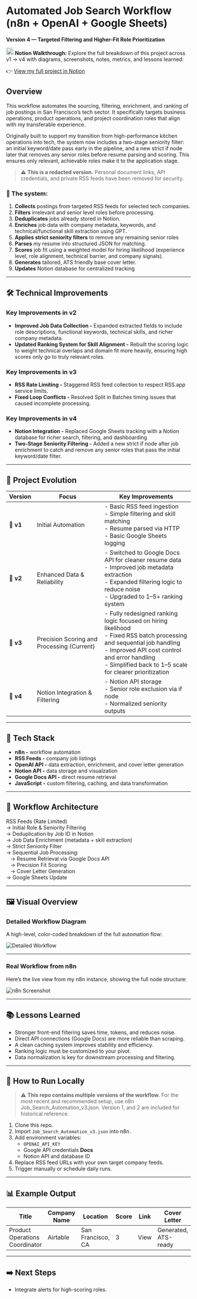 # Automated Job Search Workflow (n8n + OpenAI + Google Sheets)
**Version 4 — Targeted Filtering and Higher-Fit Role Prioritization**

<picture>
  <img src="https://github.com/user-attachments/assets/61f9663d-570c-4459-b5dd-089c562e148b" width="20" height="20" alt="Notion logo" />
</picture>
<strong>Notion Walkthrough:</strong>
Explore the full breakdown of this project across v1 → v4 with diagrams, screenshots, notes, metrics, and lessons learned:

👉 [View my full project in Notion](https://working-knuckle-420.notion.site/n8n-Job-Search-Assistant-248b1441915d8047a5a6d67c81a91ddc)

## Overview
This workflow automates the sourcing, filtering, enrichment, and ranking of job postings in San Francisco’s tech sector. It specifically targets business operations, product operations, and project coordination roles that align with my transferable experience.

Originally built to support my transition from high-performance kitchen operations into tech, the system now includes a two-stage seniority filter: an initial keyword/date pass early in the pipeline, and a new strict if node later that removes any senior roles before resume parsing and scoring. This ensures only relevant, achievable roles make it to the application stage.
> ⚠️ **This is a redacted version.** Personal document links, API credentials, and private RSS feeds have been removed for security.

### 🔧 The system:
1. **Collects** postings from targeted RSS feeds for selected tech companies.  
2. **Filters** irrelevant and senior level roles before processing.  
3. **Deduplicates** jobs already stored in Notion.  
4. **Enriches** job data with company metadata, keywords, and technical/functional skill extraction using GPT.
5. **Applies strict seniority filters** to remove any remaining senior roles 
6. **Parses** my resume into structured JSON for matching.  
7. **Scores** job fit using a weighted model for hiring likelihood (experience level, role alignment, technical barrier, and company signals). 
8. **Generates** tailored, ATS friendly base cover letter.  
9. **Updates** Notion database for centralized tracking
---
## 🛠️ Technical Improvements

###  Key Improvements in v2
- **Improved Job Data Collection -** Expanded extracted fields to include role descriptions, functional keywords, technical skills, and richer company metadata.
- **Updated Ranking System for Skill Alignment -** Rebuilt the scoring logic to weight technical overlaps and domain fit more heavily, ensuring high scores only go to truly relevant roles.
###  Key Improvements in v3
- **RSS Rate Limiting -** Staggered RSS feed collection to respect RSS.app service limits.
- **Fixed Loop Conflicts -** Resolved Split in Batches timing issues that caused incomplete processing.
###  Key Improvements in v4
- **Notion Integration -** Replaced Google Sheets tracking with a Notion database for richer search, filtering, and dashboarding
- **Two-Stage Seniority Filtering -** Added a new strict if node after job enrichment to catch and remove any senior roles that pass the initial keyword/date filter.
---
## 🐣 Project Evolution

| Version  | Focus                           | Key Improvements |
|----------|----------------------------------|------------------|
| **🥚 v1** | Initial Automation               | - Basic RSS feed ingestion  <br> - Simple filtering and skill matching <br> - Resume parsed via HTTP  <br> - Basic Google Sheets logging |
| **🐥 v2** | Enhanced Data & Reliability      | - Switched to Google Docs API for cleaner resume data <br> - Improved job metadata extraction <br> - Expanded filtering logic to reduce noise <br> - Upgraded to 1–5+ ranking system |
| **🐓 v3** | Precision Scoring and Processing (Current)      | - Fully redesigned ranking logic focused on hiring likelihood <br> - Fixed RSS batch processing and sequential job handling <br> - Improved API cost control and error handling <br> - Simplified back to 1–5 scale for clearer prioritization |
| **🍗 v4** | Notion Integration & Filtering              | - Notion API storage <br> - Senior role exclusion via if node <br> - Normalized seniority outputs |


---
## 🧰 Tech Stack
- **n8n -** workflow automation  
- **RSS Feeds -** company job listings  
- **OpenAI API -** data extraction, enrichment, and cover letter generation  
- **Notion API -** data storage and visualzation  
- **Google Docs API -** direct resume retrieval  
- **JavaScript -** custom filtering, caching, and data transformation  

---

## 📐 Workflow Architecture

RSS Feeds (Rate Limited)  
→ Initial Role & Seniority Filtering  
→ Deduplication by Job ID in Notion  
→ Job Data Enrichment (metadata + skill extraction)  
→ Strict Seniority Filter  
→ Sequential Job Processing:  
&nbsp;&nbsp;&nbsp;→ Resume Retrieval via Google Docs API  
&nbsp;&nbsp;&nbsp;→ Precision Fit Scoring  
&nbsp;&nbsp;&nbsp;→ Cover Letter Generation  
→ Google Sheets Update  

---

## 🖼️ Visual Overview

### Detailed Workflow Diagram  
A high-level, color-coded breakdown of the full automation flow:

![Detailed Workflow](Media/diagram-detailed.png)

---

### Real Workflow from n8n  
Here’s the live view from my n8n instance, showing the full node structure:

![n8n Screenshot](Media/Workflow-light-v4.png)

---

## 📚 Lessons Learned
- Stronger front-end filtering saves time, tokens, and reduces noise.
- Direct API connections (Google Docs) are more reliable than scraping.  
- A clean caching system improves stability and efficiency.  
- Ranking logic must be customized to your pivot.
- Data normalization is key for downstream processing and filtering.

---

## 🚀 How to Run Locally
> ⚠️ **This repo contains multiple versions of the workflow.** For the most recent and recommended setup, use n8n Job_Search_Automation_v3.json. Version 1, and 2 are included for historical reference.
1. Clone this repo.  
2. Import `Job_Search_Automation_v3.json` into n8n.  
3. Add environment variables:  
   - `OPENAI_API_KEY`  
   - Google API credentials **Docs**
   - Notion API and database ID
4. Replace RSS feed URLs with your own target company feeds.  
5. Trigger manually or schedule daily runs.  

---

## 📊 Example Output

| Title                         | Company Name | Location           | Score | Link | Cover Letter            |
|--------------------------------|--------------|--------------------|-------|------|-------------------------|
| Product Operations Coordinator | Airtable     | San Francisco, CA  | 3    | View | Generated, ATS-ready    |

---

## ➡️ Next Steps
- Integrate alerts for high-scoring roles.
